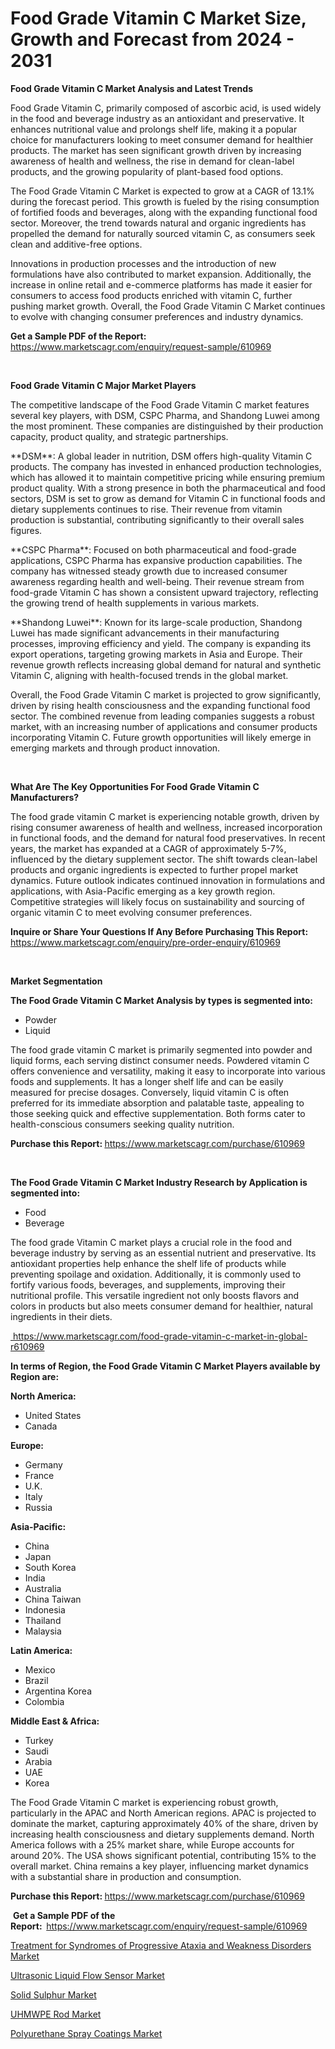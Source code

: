 <p><h1>Food Grade Vitamin C Market Size, Growth and Forecast from 2024 - 2031</h1></p><p><strong>Food Grade Vitamin C Market Analysis and Latest Trends</strong></p>
<p><p>Food Grade Vitamin C, primarily composed of ascorbic acid, is used widely in the food and beverage industry as an antioxidant and preservative. It enhances nutritional value and prolongs shelf life, making it a popular choice for manufacturers looking to meet consumer demand for healthier products. The market has seen significant growth driven by increasing awareness of health and wellness, the rise in demand for clean-label products, and the growing popularity of plant-based food options.</p><p>The Food Grade Vitamin C Market is expected to grow at a CAGR of 13.1% during the forecast period. This growth is fueled by the rising consumption of fortified foods and beverages, along with the expanding functional food sector. Moreover, the trend towards natural and organic ingredients has propelled the demand for naturally sourced vitamin C, as consumers seek clean and additive-free options.</p><p>Innovations in production processes and the introduction of new formulations have also contributed to market expansion. Additionally, the increase in online retail and e-commerce platforms has made it easier for consumers to access food products enriched with vitamin C, further pushing market growth. Overall, the Food Grade Vitamin C Market continues to evolve with changing consumer preferences and industry dynamics.</p></p>
<p><strong>Get a Sample PDF of the Report:&nbsp;</strong> <a href="https://www.marketscagr.com/enquiry/request-sample/610969?utm_campaign=1179&utm_medium=2&utm_source=Github&utm_content=ia&utm_term=29092024&utm_id=food-grade-vitamin-c">https://www.marketscagr.com/enquiry/request-sample/610969</a></p>
<p>&nbsp;</p>
<p><strong>Food Grade Vitamin C Major Market Players</strong></p>
<p><p>The competitive landscape of the Food Grade Vitamin C market features several key players, with DSM, CSPC Pharma, and Shandong Luwei among the most prominent. These companies are distinguished by their production capacity, product quality, and strategic partnerships.</p><p>**DSM**: A global leader in nutrition, DSM offers high-quality Vitamin C products. The company has invested in enhanced production technologies, which has allowed it to maintain competitive pricing while ensuring premium product quality. With a strong presence in both the pharmaceutical and food sectors, DSM is set to grow as demand for Vitamin C in functional foods and dietary supplements continues to rise. Their revenue from vitamin production is substantial, contributing significantly to their overall sales figures.</p><p>**CSPC Pharma**: Focused on both pharmaceutical and food-grade applications, CSPC Pharma has expansive production capabilities. The company has witnessed steady growth due to increased consumer awareness regarding health and well-being. Their revenue stream from food-grade Vitamin C has shown a consistent upward trajectory, reflecting the growing trend of health supplements in various markets.</p><p>**Shandong Luwei**: Known for its large-scale production, Shandong Luwei has made significant advancements in their manufacturing processes, improving efficiency and yield. The company is expanding its export operations, targeting growing markets in Asia and Europe. Their revenue growth reflects increasing global demand for natural and synthetic Vitamin C, aligning with health-focused trends in the global market.</p><p>Overall, the Food Grade Vitamin C market is projected to grow significantly, driven by rising health consciousness and the expanding functional food sector. The combined revenue from leading companies suggests a robust market, with an increasing number of applications and consumer products incorporating Vitamin C. Future growth opportunities will likely emerge in emerging markets and through product innovation.</p></p>
<p>&nbsp;</p>
<p><strong>What Are The Key Opportunities For Food Grade Vitamin C Manufacturers?</strong></p>
<p><p>The food grade vitamin C market is experiencing notable growth, driven by rising consumer awareness of health and wellness, increased incorporation in functional foods, and the demand for natural food preservatives. In recent years, the market has expanded at a CAGR of approximately 5-7%, influenced by the dietary supplement sector. The shift towards clean-label products and organic ingredients is expected to further propel market dynamics. Future outlook indicates continued innovation in formulations and applications, with Asia-Pacific emerging as a key growth region. Competitive strategies will likely focus on sustainability and sourcing of organic vitamin C to meet evolving consumer preferences.</p></p>
<p><strong>Inquire or Share Your Questions If Any Before Purchasing This Report:</strong> <a href="https://www.marketscagr.com/enquiry/pre-order-enquiry/610969?utm_campaign=1179&utm_medium=2&utm_source=Github&utm_content=ia&utm_term=29092024&utm_id=food-grade-vitamin-c">https://www.marketscagr.com/enquiry/pre-order-enquiry/610969</a></p>
<p>&nbsp;</p>
<p><strong>Market Segmentation</strong></p>
<p><strong>The Food Grade Vitamin C Market Analysis by types is segmented into:</strong></p>
<p><ul><li>Powder</li><li>Liquid</li></ul></p>
<p><p>The food grade vitamin C market is primarily segmented into powder and liquid forms, each serving distinct consumer needs. Powdered vitamin C offers convenience and versatility, making it easy to incorporate into various foods and supplements. It has a longer shelf life and can be easily measured for precise dosages. Conversely, liquid vitamin C is often preferred for its immediate absorption and palatable taste, appealing to those seeking quick and effective supplementation. Both forms cater to health-conscious consumers seeking quality nutrition.</p></p>
<p><strong>Purchase this Report:&nbsp;</strong><a href="https://www.marketscagr.com/purchase/610969?utm_campaign=1179&utm_medium=2&utm_source=Github&utm_content=ia&utm_term=29092024&utm_id=food-grade-vitamin-c">https://www.marketscagr.com/purchase/610969</a></p>
<p>&nbsp;</p>
<p><strong>The Food Grade Vitamin C Market Industry Research by Application is segmented into:</strong></p>
<p><ul><li>Food</li><li>Beverage</li></ul></p>
<p><p>The food grade Vitamin C market plays a crucial role in the food and beverage industry by serving as an essential nutrient and preservative. Its antioxidant properties help enhance the shelf life of products while preventing spoilage and oxidation. Additionally, it is commonly used to fortify various foods, beverages, and supplements, improving their nutritional profile. This versatile ingredient not only boosts flavors and colors in products but also meets consumer demand for healthier, natural ingredients in their diets.</p></p>
<p><a href="https://www.marketscagr.com/food-grade-vitamin-c-market-in-global-r610969?utm_campaign=1179&utm_medium=2&utm_source=Github&utm_content=ia&utm_term=29092024&utm_id=food-grade-vitamin-c">&nbsp;https://www.marketscagr.com/food-grade-vitamin-c-market-in-global-r610969</a></p>
<p><strong>In terms of Region, the Food Grade Vitamin C Market Players available by Region are:</strong></p>
<p>
    <p> <strong> North America: </strong>
        <ul>
            <li>United States</li>
            <li>Canada</li>
        </ul>
        </p> 
    <p> <strong> Europe: </strong>
        <ul>
            <li>Germany</li>
            <li>France</li>
            <li>U.K.</li>
            <li>Italy</li>
            <li>Russia</li>
        </ul>
        </p> 
    <p> <strong> Asia-Pacific: </strong>
        <ul>
            <li>China</li>
            <li>Japan</li>
            <li>South Korea</li>
            <li>India</li>
            <li>Australia</li>
            <li>China Taiwan</li>
            <li>Indonesia</li>
            <li>Thailand</li>
            <li>Malaysia</li>
        </ul>
        </p> 
    <p> <strong> Latin America: </strong>
        <ul>
            <li>Mexico</li>
            <li>Brazil</li>
            <li>Argentina Korea</li>
            <li>Colombia</li>
        </ul>
        </p> 
    <p> <strong> Middle East & Africa: </strong>
        <ul>
            <li>Turkey</li>
            <li>Saudi</li>
            <li>Arabia</li>
            <li>UAE</li>
            <li>Korea</li>
        </ul>
    </p>
    </p>
<p><p>The Food Grade Vitamin C market is experiencing robust growth, particularly in the APAC and North American regions. APAC is projected to dominate the market, capturing approximately 40% of the share, driven by increasing health consciousness and dietary supplements demand. North America follows with a 25% market share, while Europe accounts for around 20%. The USA shows significant potential, contributing 15% to the overall market. China remains a key player, influencing market dynamics with a substantial share in production and consumption.</p></p>
<p><strong>Purchase this Report: </strong><a href="https://www.marketscagr.com/purchase/610969?utm_campaign=1179&utm_medium=2&utm_source=Github&utm_content=ia&utm_term=29092024&utm_id=food-grade-vitamin-c">https://www.marketscagr.com/purchase/610969</a></p>
<p>&nbsp;<strong>Get a Sample PDF of the Report:&nbsp;&nbsp;</strong><a href="https://www.marketscagr.com/enquiry/request-sample/610969?utm_campaign=1179&utm_medium=2&utm_source=Github&utm_content=ia&utm_term=29092024&utm_id=food-grade-vitamin-c">https://www.marketscagr.com/enquiry/request-sample/610969</a></p>
<p><strong></strong></p>
<p><p><a href="https://issuu.com/reportprime-2/docs/treatment-for-syndromes-of-progress_ce6eec136d3abb?utm_campaign=1179&utm_medium=2&utm_source=Github&utm_content=ia&utm_term=29092024&utm_id=food-grade-vitamin-c">Treatment for Syndromes of Progressive Ataxia and Weakness Disorders Market</a></p><p><a href="https://issuu.com/reportprime-2/docs/ultrasonic-liquid-flow-sensor-marke_b148ce8bce39b7?utm_campaign=1179&utm_medium=2&utm_source=Github&utm_content=ia&utm_term=29092024&utm_id=food-grade-vitamin-c">Ultrasonic Liquid Flow Sensor Market</a></p><p><a href="https://www.linkedin.com/pulse/global-solid-sulphur-market-sector-types-applications-player-pqwzc?utm_campaign=1179&utm_medium=2&utm_source=Github&utm_content=ia&utm_term=29092024&utm_id=food-grade-vitamin-c">Solid Sulphur Market</a></p><p><a href="https://www.linkedin.com/pulse/uhmwpe-rod-market-share-size-trends-industry-analysis-report-ev7fc?utm_campaign=1179&utm_medium=2&utm_source=Github&utm_content=ia&utm_term=29092024&utm_id=food-grade-vitamin-c">UHMWPE Rod Market</a></p><p><a href="https://www.linkedin.com/pulse/global-perspectives-polyurethane-spray-coatings-market-trends-tha5c?utm_campaign=1179&utm_medium=2&utm_source=Github&utm_content=ia&utm_term=29092024&utm_id=food-grade-vitamin-c">Polyurethane Spray Coatings Market</a></p></p>